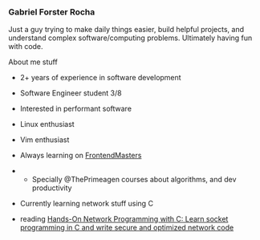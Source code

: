 ### Gabriel Forster Rocha

Just a guy trying to make daily things easier, build helpful projects, and understand complex software/computing problems. Ultimately having fun with code.

About me stuff
-  2+ years of experience in software development
-  Software Engineer student 3/8
-  Interested in performant software
-  Linux enthusiast
-  Vim enthusiast

-  Always learning on [FrontendMasters](https://frontendmasters.com/)
-   * Specially @ThePrimeagen courses about algorithms, and dev productivity
-  Currently learning network stuff using C
-  reading [Hands-On Network Programming with C: Learn socket programming in C and write secure and optimized network code ](https://www.amazon.com/Hands-Network-Programming-programming-optimized-ebook/dp/B07PSJKHKJ)
